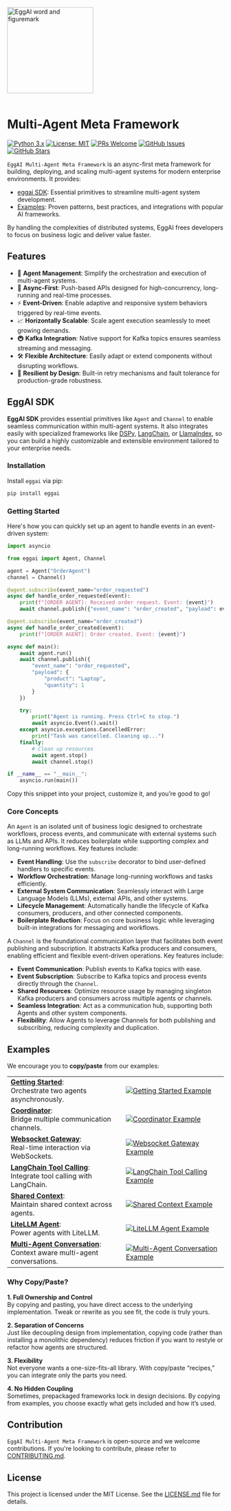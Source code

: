 <img src="docs/assets/eggai-word-and-figuremark.svg" alt="EggAI word and figuremark" width="200px" style="margin-bottom: 16px;" />

<!--start-->

# Multi-Agent Meta Framework

[![Python 3.x](https://img.shields.io/badge/python-3.x-blue?style=for-the-badge&logo=python&logoColor=white)](https://www.python.org/downloads/)
[![License: MIT](https://img.shields.io/badge/License-MIT-green?style=for-the-badge&logo=opensourceinitiative&logoColor=white)](https://opensource.org/licenses/MIT)
[![PRs Welcome](https://img.shields.io/badge/PRs-welcome-brightgreen?style=for-the-badge&logo=github&logoColor=white)](https://github.com/eggai-tech/eggai/pulls)
[![GitHub Issues](https://img.shields.io/github/issues/eggai-tech/eggai?style=for-the-badge&logo=github&logoColor=white)](https://github.com/eggai-tech/eggai/issues)
[![GitHub Stars](https://img.shields.io/github/stars/eggai-tech/eggai?style=for-the-badge&logo=github&logoColor=white)](https://github.com/eggai-tech/eggai/stargazers)

`EggAI Multi-Agent Meta Framework` is an async-first meta framework for building, deploying, and scaling multi-agent systems for modern enterprise environments. It provides:

- <a href="#eggai-sdk">eggai SDK</a>: Essential primitives to streamline multi-agent system development.
- <a href="#examples">Examples</a>: Proven patterns, best practices, and integrations with popular AI frameworks.

By handling the complexities of distributed systems, EggAI frees developers to focus on business logic and deliver value faster.

## Features

- 🤖 **Agent Management**: Simplify the orchestration and execution of multi-agent systems.
- 🚀 **Async-First**: Push-based APIs designed for high-concurrency, long-running and real-time processes.
- ⚡ **Event-Driven**: Enable adaptive and responsive system behaviors triggered by real-time events.
- 📈 **Horizontally Scalable**: Scale agent execution seamlessly to meet growing demands.
- 🚇 **Kafka Integration**: Native support for Kafka topics ensures seamless streaming and messaging.
- 🛠 **Flexible Architecture**: Easily adapt or extend components without disrupting workflows.
- 🔄 **Resilient by Design**: Built-in retry mechanisms and fault tolerance for production-grade robustness.

## EggAI SDK

**EggAI SDK** provides essential primitives like `Agent` and `Channel` to enable seamless communication within multi-agent systems. It also integrates easily with specialized frameworks like [DSPy](https://dspy.ai/), [LangChain](https://www.langchain.com/), or [LlamaIndex](https://www.llamaindex.ai/), so you can build a highly customizable and extensible environment tailored to your enterprise needs.

### Installation

Install `eggai` via pip:

```bash
pip install eggai
```

### Getting Started

Here's how you can quickly set up an agent to handle events in an event-driven system:

```python
import asyncio

from eggai import Agent, Channel

agent = Agent("OrderAgent")
channel = Channel()

@agent.subscribe(event_name="order_requested")
async def handle_order_requested(event):
    print(f"[ORDER AGENT]: Received order request. Event: {event}")
    await channel.publish({"event_name": "order_created", "payload": event})

@agent.subscribe(event_name="order_created")
async def handle_order_created(event):
    print(f"[ORDER AGENT]: Order created. Event: {event}")

async def main():
    await agent.run()
    await channel.publish({
        "event_name": "order_requested",
        "payload": {
            "product": "Laptop",
            "quantity": 1
        }
    })

    try:
        print("Agent is running. Press Ctrl+C to stop.")
        await asyncio.Event().wait()
    except asyncio.exceptions.CancelledError:
        print("Task was cancelled. Cleaning up...")
    finally:
        # Clean up resources
        await agent.stop()
        await channel.stop()

if __name__ == "__main__":
    asyncio.run(main())
```

Copy this snippet into your project, customize it, and you’re good to go!

### Core Concepts

An `Agent` is an isolated unit of business logic designed to orchestrate workflows, process events, and communicate with external systems such as LLMs and APIs.
It reduces boilerplate while supporting complex and long-running workflows. Key features include:

- **Event Handling**: Use the `subscribe` decorator to bind user-defined handlers to specific events.
- **Workflow Orchestration**: Manage long-running workflows and tasks efficiently.
- **External System Communication**: Seamlessly interact with Large Language Models (LLMs), external APIs, and other systems.
- **Lifecycle Management**: Automatically handle the lifecycle of Kafka consumers, producers, and other connected components.
- **Boilerplate Reduction**: Focus on core business logic while leveraging built-in integrations for messaging and workflows.

A `Channel` is the foundational communication layer that facilitates both event publishing and subscription.
It abstracts Kafka producers and consumers, enabling efficient and flexible event-driven operations. Key features include:

- **Event Communication**: Publish events to Kafka topics with ease.
- **Event Subscription**: Subscribe to Kafka topics and process events directly through the `Channel`.
- **Shared Resources**: Optimize resource usage by managing singleton Kafka producers and consumers across multiple agents or channels.
- **Seamless Integration**: Act as a communication hub, supporting both Agents and other system components.
- **Flexibility**: Allow Agents to leverage Channels for both publishing and subscribing, reducing complexity and duplication.

<!--end-->

## Examples

We encourage you to **copy/paste** from our examples:

<table>
  <tbody>
    <tr>
      <td>
        <a href="examples/00-getting-started"><strong>Getting Started</strong></a>:<br/>
        Orchestrate two agents asynchronously.
      </td>
      <td>
        <a href="examples/00-getting-started">
          <img src="docs/assets/example-00.png" alt="Getting Started Example"/>
        </a>
      </td>
    </tr>
    <tr>
      <td>
        <a href="examples/01-coordinator"><strong>Coordinator</strong></a>:<br/>
        Bridge multiple communication channels.
      </td>
      <td>
        <a href="examples/01-coordinator">
          <img src="docs/assets/example-01.png" alt="Coordinator Example"/>
        </a>
      </td>
    </tr>
    <tr>
      <td>
        <a href="examples/02-websocket-gateway"><strong>Websocket Gateway</strong></a>:<br/>
        Real-time interaction via WebSockets.
      </td>
      <td>
        <a href="examples/02-websocket-gateway">
          <img src="docs/assets/example-02.png" alt="Websocket Gateway Example"/>
        </a>
      </td>
    </tr>
    <tr>
      <td>
        <a href="examples/03-langchain-tool-calling"><strong>LangChain Tool Calling</strong></a>:<br/>
        Integrate tool calling with LangChain.
      </td>
      <td>
        <a href="examples/03-langchain-tool-calling">
          <img src="docs/assets/example-03.png" alt="LangChain Tool Calling Example"/>
        </a>
      </td>
    </tr>
    <tr>
      <td>
        <a href="examples/04-context"><strong>Shared Context</strong></a>:<br/>
        Maintain shared context across agents.
      </td>
      <td>
        <a href="examples/04-context">
          <img src="docs/assets/example-04.png" alt="Shared Context Example"/>
        </a>
      </td>
    </tr>
    <tr>
      <td>
        <a href="examples/05-litellm-agent"><strong>LiteLLM Agent</strong></a>:<br/>
        Power agents with LiteLLM.
      </td>
      <td>
        <a href="examples/05-litellm-agent">
          <img src="docs/assets/example-05.png" alt="LiteLLM Agent Example"/>
        </a>
      </td>
    </tr>
    <tr>
      <td>
        <a href="examples/06-multi-agent-conversation"><strong>Multi-Agent Conversation</strong></a>:<br/>
        Context aware multi-agent conversations.
      </td>
      <td>
        <a href="examples/06-multi-agent-conversation">
          <img src="docs/assets/example-06.png" alt="Multi-Agent Conversation Example"/>
        </a>
      </td>
    </tr>
  </tbody>
</table>

### Why Copy/Paste?

**1. Full Ownership and Control**  
By copying and pasting, you have direct access to the underlying implementation. Tweak or rewrite as you see fit, the code is truly yours.

**2. Separation of Concerns**  
Just like decoupling design from implementation, copying code (rather than installing a monolithic dependency) reduces friction if you want to restyle or refactor how agents are structured.

**3. Flexibility**  
Not everyone wants a one-size-fits-all library. With copy/paste “recipes,” you can integrate only the parts you need.

**4. No Hidden Coupling**  
Sometimes, prepackaged frameworks lock in design decisions. By copying from examples, you choose exactly what gets included and how it’s used.


## Contribution

`EggAI Multi-Agent Meta Framework` is open-source and we welcome contributions. If you're looking to contribute, please refer to [CONTRIBUTING.md](CONTRIBUTING.md).

## License

This project is licensed under the MIT License. See the [LICENSE.md](LICENSE.md) file for details.
